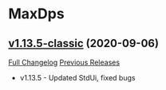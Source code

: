 # MaxDps

## [v1.13.5-classic](https://github.com/kaminaris/MaxDps/tree/v1.13.5-classic) (2020-09-06)
[Full Changelog](https://github.com/kaminaris/MaxDps/compare/v1.13.2...v1.13.5-classic) [Previous Releases](https://github.com/kaminaris/MaxDps/releases)

- v1.13.5 - Updated StdUi, fixed bugs  
